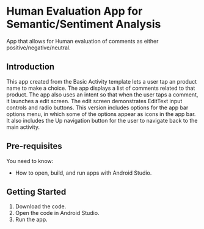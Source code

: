Human Evaluation App for Semantic/Sentiment Analysis
==================================

App that allows for Human evaluation of comments as either positive/negative/neutral.

Introduction
------------

This app created from the Basic Activity template lets a user tap an product name
to make a choice. The app displays a list of comments related to that product.
The app also uses an intent so that when the user taps a comment, 
it launches a edit screen. The edit screen
demonstrates EditText input controls and radio buttons. This version
includes options for the app bar options menu, in which some of the
options appear as icons in the app bar. It also includes the Up navigation
button for the user to navigate back to the main activity.

Pre-requisites
--------------

You need to know:
- How to open, build, and run apps with Android Studio.

Getting Started
---------------

1. Download the code.
2. Open the code in Android Studio.
3. Run the app.
